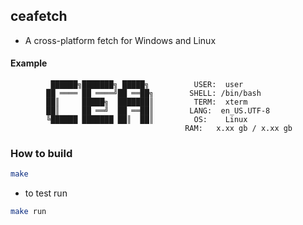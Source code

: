 
## ceafetch
- A cross-platform fetch for Windows and Linux

#### Example

```
         ██████╗███████╗ █████╗          USER:  user
        ██ ════ ██ ════╝██ ══██╗        SHELL: /bin/bash 
        ██║     █████╗  ███████║         TERM:  xterm 
        ██║     ██ ══╝  ██ ══██║        LANG:  en_US.UTF-8 
        ╚██████ ███████ ██║  ██║         OS:    Linux 
                                       RAM:   x.xx gb / x.xx gb 
```


### How to build
```sh
make
```
- to test run
```sh
make run

```
